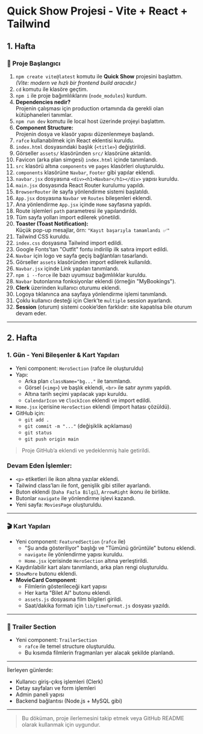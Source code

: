 # Quick Show Projesi - Vite + React + Tailwind

## 1. Hafta

### 🚀 Proje Başlangıcı

1. `npm create vite@latest` komutu ile **Quick Show** projesini başlattım.  
   *(Vite: modern ve hızlı bir frontend build aracıdır.)*
2. `cd` komutu ile klasöre geçtim.
3. `npm i` ile proje bağımlılıklarını (`node_modules`) kurdum.
4. **Dependencies nedir?**  
   Projenin çalışması için production ortamında da gerekli olan kütüphaneleri tanımlar.
5. `npm run dev` komutu ile local host üzerinde projeyi başlattım.
6. **Component Structure:**  
   Projenin dosya ve klasör yapısı düzenlenmeye başlandı.
7. `rafce` kullanabilmek için React eklentisi kuruldu.
8. `index.html` dosyasındaki başlık (`<title>`) değiştirildi.
9. Görseller `assets/` klasöründen `src/` klasörüne aktarıldı.
10. Favicon (arka plan simgesi) `index.html` içinde tanımlandı.
11. `src` klasörü altına `components` ve `pages` klasörleri oluşturuldu.
12. `components` klasörüne `Navbar`, `Footer` gibi yapılar eklendi.
13. `navbar.jsx` dosyasına `<div><h1>Navbar</h1></div>` yapısı kuruldu.
14. `main.jsx` dosyasında React Router kurulumu yapıldı.
15. `BrowserRouter` ile sayfa yönlendirme sistemi başlatıldı.
16. `App.jsx` dosyasına `Navbar` ve `Routes` bileşenleri eklendi.
17. Ana yönlendirme `App.jsx` içinde `Home` sayfasına yapıldı.
18. Route işlemleri `path` parametresi ile yapılandırıldı.
19. Tüm sayfa yolları import edilerek yönetildi.
20. **Toaster (Toast Notification):**  
    Küçük pop-up mesajlar, örn: `"Kayıt başarıyla tamamlandı ✅"`
21. Tailwind CSS kuruldu.
22. `index.css` dosyasına Tailwind import edildi.
23. Google Fonts'tan "Outfit" fontu indirilip ilk satıra import edildi.
24. `Navbar` için logo ve sayfa geçiş bağlantıları tasarlandı.
25. Görseller `assets` klasöründen import edilerek kullanıldı.
26. `Navbar.jsx` içinde Link yapıları tanımlandı.
27. `npm i --force` ile bazı uyumsuz bağımlılıklar kuruldu.
28. `Navbar` butonlarına fonksiyonlar eklendi (örneğin "MyBookings").
29. **Clerk** üzerinden kullanıcı oturumu eklendi.
30. Logoya tıklanınca ana sayfaya yönlendirme işlemi tanımlandı.
31. Çoklu kullanıcı desteği için Clerk’te `multiple` session ayarlandı.
32. **Session** (oturum) sistemi cookie’den farklıdır: site kapatılsa bile oturum devam eder.

---

## 2. Hafta

### 1. Gün - Yeni Bileşenler & Kart Yapıları

- Yeni component: `HeroSection` (rafce ile oluşturuldu)
- Yapı:
  - Arka plan `className="bg..."` ile tanımlandı.
  - Görsel (`<img>`) ve başlık eklendi, `<br>` ile satır ayrımı yapıldı.
  - Altına tarih seçimi yapılacak yapı kuruldu.
  - `CalendarIcon` ve `ClockIcon` eklendi ve import edildi.
- `Home.jsx` içerisine `HeroSection` eklendi (import hatası çözüldü).
- GitHub için:
  - `git add .`
  - `git commit -m "..."` (değişiklik açıklaması)
  - `git status`
  - `git push origin main`

> Proje GitHub’a eklendi ve yedeklenmiş hale getirildi.

### Devam Eden İşlemler:

- `<p>` etiketleri ile ikon altına yazılar eklendi.
- Tailwind class’ları ile font, genişlik gibi stiller ayarlandı.
- Buton eklendi (`Daha Fazla Bilgi`), `ArrowRight` ikonu ile birlikte.
- Butonlar `navigate` ile yönlendirme işlevi kazandı.
- Yeni sayfa: `MoviesPage` oluşturuldu.

---

### 🎬 Kart Yapıları

- Yeni component: `FeaturedSection` (`rafce` ile)
  - "Şu anda gösteriliyor" başlığı ve "Tümünü görüntüle" butonu eklendi.
  - `navigate` ile yönlendirme yapısı kuruldu.
  - `Home.jsx` içerisinde `HeroSection` altına yerleştirildi.
- Kaydırılabilir kart alanı tanımlandı, arka plan rengi oluşturuldu.
- `ShowMore` butonu eklendi.
- **MovieCard Component**:
  - Filmlerin gösterileceği kart yapısı
  - Her karta "Bilet Al" butonu eklendi.
  - `assets.js` dosyasına film bilgileri girildi.
  - Saat/dakika formatı için `lib/timeFormat.js` dosyası yazıldı.

---

### 🎥 Trailer Section

- Yeni component: `TrailerSection`
  - `rafce` ile temel structure oluşturuldu.
  - Bu kısımda filmlerin fragmanları yer alacak şekilde planlandı.

---

İlerleyen günlerde:
- Kullanıcı giriş-çıkış işlemleri (Clerk)
- Detay sayfaları ve form işlemleri
- Admin paneli yapısı 
- Backend bağlantısı (Node.js + MySQL gibi) 

---

> Bu döküman, proje ilerlemesini takip etmek veya GitHub README olarak kullanmak için uygundur.
